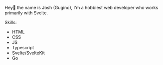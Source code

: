 Hey👋 the name is Josh (Gugino), I'm a hobbiest web developer who works primarily with Svelte. 

  Skills:
- HTML
- CSS
- JS
- Typescript
- Svelte/SvelteKit
- Go

<!---
JGugino/JGugino is a ✨ special ✨ repository because its `README.md` (this file) appears on your GitHub profile.
You can click the Preview link to take a look at your changes.
--->
